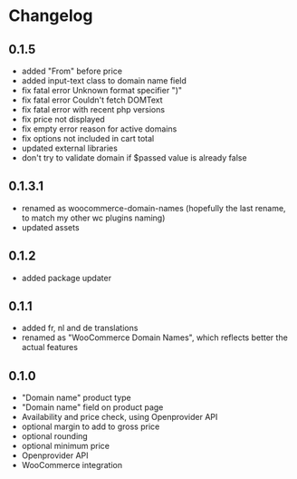 # Changelog

## 0.1.5

- added "From" before price
- added input-text class to domain name field
- fix fatal error Unknown format specifier ")"
- fix fatal error Couldn't fetch DOMText
- fix fatal error with recent php versions
- fix price not displayed
- fix empty error reason for active domains
- fix options not included in cart total
- updated external libraries
- don't try to validate domain if $passed value is already false

## 0.1.3.1

- renamed as woocommerce-domain-names (hopefully the last rename, to match my other wc plugins naming)
- updated assets

## 0.1.2

- added package updater

## 0.1.1

- added fr, nl and de translations
- renamed as "WooCommerce Domain Names", which reflects better the actual features

## 0.1.0

- "Domain name" product type
- "Domain name" field on product page
- Availability and price check, using Openprovider API
- optional margin to add to gross price
- optional rounding
- optional minimum price
- Openprovider API
- WooCommerce integration
